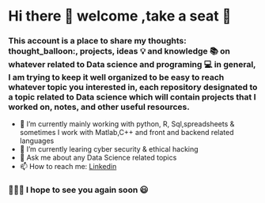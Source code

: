 # Hi there 👋 welcome ,take a seat :seat:

### This account is a place to share my thoughts: thought_balloon:, projects, ideas :bulb: and knowledge :books: on whatever related to Data science and programing  :computer:  in general, I am trying to keep it well organized to be easy to reach whatever topic you interested in, each repository designated to a topic related to Data science which will contain projects that I worked on, notes, and other useful resources.    

- 🔭 I’m currently  mainly working with python, R, Sql,spreadsheets & sometimes I work with Matlab,C++ and front and backend  related languages   
- 🌱 I’m currently learing cyber security & ethical hacking
- 💬 Ask me about any Data Science related topics   
- 📫 How to reach me: [Linkedin](https://www.linkedin.com/in/abdalla-m-8239a5121)

### 👋👋👋 I hope to see you again soon :smiley: 



